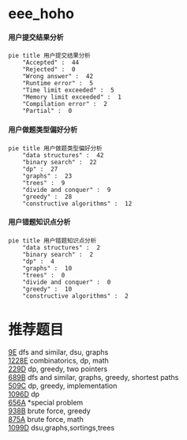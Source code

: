 # eee_hoho

<!-- tabs:start -->



#### **用户提交结果分析**

```mermaid
pie title 用户提交结果分析
    "Accepted" :  44
    "Rejected" :  0
    "Wrong answer" :  42
    "Runtime error" :  5
    "Time limit exceeded" :  5
    "Memory limit exceeded" :  1
    "Compilation error" :  2
    "Partial" :  0
```

#### **用户做题类型偏好分析**

```mermaid
pie title 用户做题类型偏好分析
    "data structures" :  42
    "binary search" :  22
    "dp" :  27
    "graphs" :  23
    "trees" :  9
    "divide and conquer" :  9
    "greedy" :  28
    "constructive algorithms" :  12
```
#### **用户错题知识点分析**

```mermaid
pie title 用户错题知识点分析
    "data structures" :  2
    "binary search" :  2
    "dp" :  4
    "graphs" :  10
    "trees" :  0
    "divide and conquer" :  0
    "greedy" :  10
    "constructive algorithms" :  2
```



<!-- tabs:end -->
# 推荐题目
[9E](https://codeforces.com/contest/9/problem/E)		dfs and similar,
                        dsu,
                        graphs		  
[1228E](https://codeforces.com/contest/1228/problem/E)		combinatorics,
                        dp,
                        math		  
[229D](https://codeforces.com/contest/229/problem/D)		dp,
                        greedy,
                        two pointers		  
[689B](https://codeforces.com/contest/689/problem/B)		dfs and similar,
                        graphs,
                        greedy,
                        shortest paths		  
[509C](https://codeforces.com/contest/509/problem/C)		dp,
                        greedy,
                        implementation		  
[1096D](https://codeforces.com/contest/1096/problem/D)		dp		  
[656A](https://codeforces.com/contest/656/problem/A)		*special problem		  
[938B](https://codeforces.com/contest/938/problem/B)		brute force,
                        greedy		  
[875A](https://codeforces.com/contest/875/problem/A)		brute force,
                        math		  
[1099D](https://codeforces.com/contest/1099/problem/D)		dsu,graphs,sortings,trees		  

